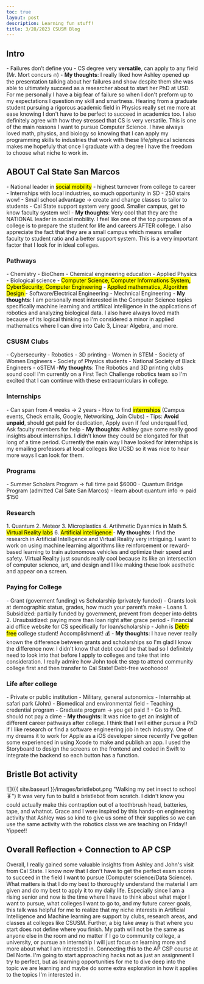 ```yaml
---
toc: true
layout: post
description: Learning fun stuff!
title: 3/28/2023 CSUSM Blog 
---
```


<h2>Intro</h2>
- Failures don’t define you
- CS degree very <b>versatile</b>, can apply to any field (Mr. Mort concurs 🔥) 
- <b>My thoughts</b>: I really liked how Ashley opened up the presentation talking about her failures and show despite them she was able to ultimately succeed as a researcher about to start her PhD at USD. For me personally I have a big fear of failure so when I don't preform up to my expectations I question my skill and smartness. Hearing from a graduate student pursuing a rigorous academic field in Physics really set me more at ease knowing I don't have to be perfect to succeed in academics too. I also definitely agree with how they stressed that CS is very versatile. This is one of the main reasons I want to pursue Computer Science. I have always loved math, physics, and biology so knowing that I can apply my programming skills to industries that work with these life/physical sciences makes me hopefuly that once I graduate with a degree I have the freedom to choose what niche to work in. 

<h2>ABOUT Cal State San Marcos</h2>
- National leader in <mark>social mobility</mark> - highest turnover from college to career 
- Internships with local industries, so much opportunity in SD 
- 250 stairs wow! 
- Small school advantage → create and change classes to tailor to students 
- Cal State support system very good. Smaller campus, get to know faculty system well
- <b>My thoughts</b>: Very cool that they are the NATIONAL leader in social mobility. I feel like one of the top purposes of a college is to prepare the student for life and careers AFTER college. I also appreciate the fact that they are a small campus which means smaller faculty to student ratio and a better support system. This is a very important factor that I look for in ideal colleges. 


<h3>Pathways</h3>
- Chemistry 
- BioChem
- Chemical engineering education
- Applied Physics 
- Biological science
- <mark>Computer Science, Computer Informations System, CyberSecurity, Computer Engineering</mark> 
- <mark>Applied mathematics, Algorithm Design </mark>
- Software/Electrical Engineering 
- Mechnical Engineering 
- <b>My thoughts</b>: I am personally most interested in the Computer Science topics specifically machine learning and artifiical intelligence in the applications of robotics and analyzing biological data. I also have always loved math because of its logical thinking so I'm considered a minor in applied mathematics where I can dive into Calc 3, Linear Algebra, and more. 

<h3>CSUSM Clubs</h3>
- Cybersecurity 
- Robotics
- 3D printing
- Women in STEM
- Society of Women Engineers
- Society of Physics students 
- National Society of Black Engineers
- oSTEM
-<b>My thoughts</b>: The Robotics and 3D printing clubs sound cool! I'm currently on a First Tech Challenge robotics team so I'm excited that I can continue with these extracurriculars in college. 

<h3>Internships</h3>
- Can span from 4 weeks → 2 years 
- How to find <mark>internships</mark> (Campus events, Check emails, Google, Networking, Join Clubs)
- Tips: <b>Avoid unpaid</b>, should get paid for dedication, Apply even if feel underqualified, Ask faculty members for help 
- <b>My thoughts</b>: Ashley gave some really good insights about internships. I didn't know they could be elongated for that long of a time period. Currently the main way I have looked for internships is my emailing professors at local colleges like UCSD so it was nice to hear more ways I can look for them. 

<h3>Programs</h3>
- Summer Scholars Program → full time paid $6000
- Quantum Bridge Program (admitted Cal Sate San Marcos) - learn about quantum info → paid $150

<h3>Research</h3>
1. Quantum
2. Meteor 
3. Microplastics 
4. Artihmetic Dyanmics in Math 
5. <mark>Virtual Reality labs</mark>
6. <mark>Artificial intelligence </mark>
- <b>My thoughts</b>: I find the research in Artificial Intelligence and Virtual Reality very intriguing. I want to work on using machine learning algorithms like reinforcement or reward-based learning to train autonomous vehicles and optimize their speed and safety. Virtual Reality just sounds really cool because its like an intersection of computer science, art, and design and I like making these look aesthetic and appear on a screen.

<h3>Paying for College</h3>
- Grant (goverment funding) vs Scholarship (privately funded)
- Grants look at demographic status, grades, how much your parent’s make
- Loans 
1. Subsidized: partially funded by government, prevent from deeper into debts 
2. Unsubsidized: paying more than loan right after grace period 
- Financial aid office website for CS specifically for loan/scholarship 
- John is <mark>Debt-free</mark> college student! Accomplishment! 💰
- <b>My thoughts</b>: I have never really known the difference between grants and scholarships so I'm glad I know the difference now. I didn't know that debt could be that bad so I definitely need to look into that before I apply to colleges and take that into consideration. I really admire how John took the step to attend community college first and then transfer to Cal State! Debt-free woohoooo!

<h3>Life after college</h3>
- Private or public institution 
- Military, general autonomics
- Internship at safari park (John)
- Biomedical and environmental field 
- Teaching credential program 
- Graduate program → you get paid !! 
- Go to PhD. should not pay a dime 
- <b>My thoughts</b>: It was nice to get an insight of different career pathways after college. I think that I will either pursue a PhD if I like research or find a software engineering job in tech industry. One of my dreams it to work for Apple as a iOS developer since recently I've gotten some experienced in using Xcode to make and publish an app. I used the Storyboard to design the screens on the frontend and coded in Swift to integrate the backend so each button has a function. 

<h2>Bristle Bot activity</h2>
![]({{ site.baseurl }}/images/bristlebot.png "Walking my pet insect to school🪳")
It was very fun to build a bristlebot from scratch. I didn't know you could actually make this contraption out of a toothbrush head, batteries, tape, and whatnot. Grace and I were inspired by this hands-on engineering activity that Ashley was so kind to give us some of their supplies so we can use the same activity with the robotics class we are teaching on Friday!! Yippee!!


<h2>Overall Reflection + Connection to AP CSP</h2>
Overall, I really gained some valuable insights from Ashley and John's visit from Cal State. I know now that I don't have to get the perfect exam scores to succeed in the field I want to pursue (Computer science/Data Science). What matters is that I do my best to thoroughly understand the material I am given and do my best to apply it to my daily life. Especially since I am a rising senior and now is the time where I have to think about what major I want to pursue, what colleges I want to go to, and my future career goals, this talk was helpful for me to realize that my niche interests in Artificial Intelligence and Machine learning are support by clubs, research areas, and classes at colleges like CSUSM. Further, a big take away is that where you start does not define where you finish. My path will not be the same as anyone else in the room and no matter if I go to community college, a university, or pursue an internship I will just focus on learning more and more about what I am interested in. Connecting this to the AP CSP course at Del Norte. I'm going to start approaching hacks not as just an assignment I try to perfect, but as learning opportunities for me to dive deep into the topic we are learning and maybe do some extra exploration in how it applies to the topics I'm interested in. 













 





